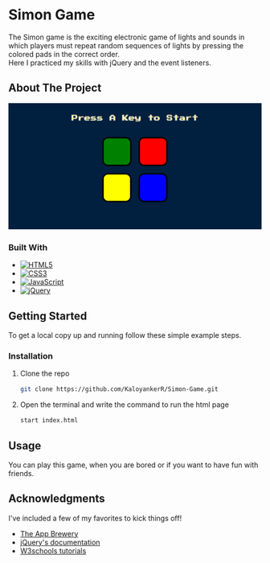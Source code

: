# Simon Game
The Simon game is the exciting electronic game of lights and sounds in which players must repeat random sequences of lights by pressing the colored pads in the correct order.<br>
Here I practiced my skills with jQuery and the event listeners.<br>

<!-- ABOUT THE PROJECT -->
## About The Project
![Product Name Screen Shot][product-screenshot]

### Built With
* [![HTML5][HTML5]][HTML5-link]
* [![CSS3][CSS3]][CSS3-link]
* [![JavaScript][JavaScript]][JavaScript-url]
* [![jQuery][jQuery]][jQuery-url]

<!-- GETTING STARTED -->
## Getting Started
To get a local copy up and running follow these simple example steps.

### Installation
1. Clone the repo
   ```sh
   git clone https://github.com/KaloyankerR/Simon-Game.git 
   ```
2. Open the terminal and write the command to run the html page
    ```sh
    start index.html
    ```

<!-- USAGE EXAMPLES -->
## Usage
You can play this game, when you are bored or if you want to have fun with friends.

<!-- ACKNOWLEDGMENTS -->
## Acknowledgments
I've included a few of my favorites to kick things off!

* [The App Brewery](https://appbrewery.com)
* [jQuery's documentation](https://jquery.com/)
* [W3schools tutorials](https://www.w3schools.com/)

<!-- MARKDOWN LINKS & IMAGES -->
<!-- https://www.markdownguide.org/basic-syntax/#reference-style-links -->
[product-screenshot]: ./game.PNG
[HTML5]: https://img.shields.io/badge/html5-%23E34F26.svg?style=for-the-badge&logo=html5&logoColor=white
[HTML5-link]: https://en.wikipedia.org/wiki/HTML5
[CSS3]: https://img.shields.io/badge/css3-%231572B6.svg?style=for-the-badge&logo=css3&logoColor=white
[CSS3-link]: https://en.wikipedia.org/wiki/CSS
[JavaScript]: https://img.shields.io/badge/javascript-%23323330.svg?style=for-the-badge&logo=javascript&logoColor=%23F7DF1E
[JavaScript-url]: https://www.javascript.com/
[jQuery]: https://img.shields.io/badge/jquery-%230769AD.svg?style=for-the-badge&logo=jquery&logoColor=white
[jQuery-url]: https://jquery.com/
